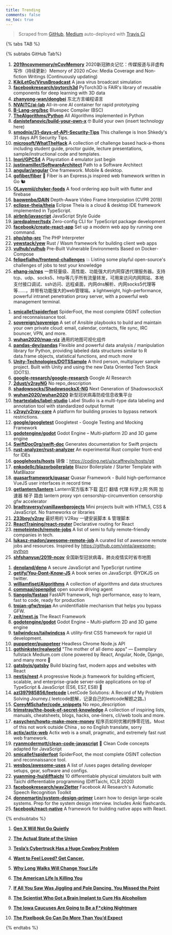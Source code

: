 ```yaml
---
title: Trending
comments: false
no_toc: true
---
```


> Scraped from [GitHub](https://github.com/trending), [Medium](https://medium.com/topic/popular)
auto-deployed with [Travis Ci](https://travis-ci.org/)

{% tabs TAB %}
<!-- tab GitHub -->
{% subtabs GitHub Tab%}
<!-- tab Daily -->
1. [**2019ncovmemory/nCovMemory**](https://github.com/2019ncovmemory/nCovMemory)
2020新冠肺炎记忆：传媒报道与非虚构写作（持续更新）Memory of 2020 nCov: Media Coverage and Non-fiction Writings (Continuously updating)
2. [**KikiLetGo/VirusBroadcast**](https://github.com/KikiLetGo/VirusBroadcast)
A java virus broadcast simulation
3. [**facebookresearch/pytorch3d**](https://github.com/facebookresearch/pytorch3d)
PyTorch3D is FAIR's library of reusable components for deep learning with 3D data
4. [**zhanyong-wan/dongbei**](https://github.com/zhanyong-wan/dongbei)
东北方言编程语言
5. [**NVAITC/ai-lab**](https://github.com/NVAITC/ai-lab)
All-in-one AI container for rapid prototyping
6. [**B-Lang-org/bsc**](https://github.com/B-Lang-org/bsc)
Bluespec Compiler (BSC)
7. [**TheAlgorithms/Python**](https://github.com/TheAlgorithms/Python)
All Algorithms implemented in Python
8. [**danistefanovic/build-your-own-x**](https://github.com/danistefanovic/build-your-own-x)
🤓 Build your own (insert technology here)
9. [**smodnix/31-days-of-API-Security-Tips**](https://github.com/smodnix/31-days-of-API-Security-Tips)
This challenge is Inon Shkedy's 31 days API Security Tips.
10. [**microsoft/WhatTheHack**](https://github.com/microsoft/WhatTheHack)
A collection of challenge based hack-a-thons including student guide, proctor guide, lecture presentations, sample/instructional code and templates.
11. [**Inori/GPCS4**](https://github.com/Inori/GPCS4)
A Playstation 4 emulator just begin
12. [**justinamiller/SoftwareArchitect**](https://github.com/justinamiller/SoftwareArchitect)
Path to a Software Architect
13. [**angular/angular**](https://github.com/angular/angular)
One framework. Mobile & desktop.
14. [**gofiber/fiber**](https://github.com/gofiber/fiber)
🚀 Fiber is an Express.js inspired web framework written in Go 🐿️
15. [**OLayemii/chyker-foods**](https://github.com/OLayemii/chyker-foods)
A food ordering app built with flutter and firebase
16. [**baowenbo/DAIN**](https://github.com/baowenbo/DAIN)
Depth-Aware Video Frame Interpolation (CVPR 2019)
17. [**eclipse-theia/theia**](https://github.com/eclipse-theia/theia)
Eclipse Theia is a cloud & desktop IDE framework implemented in TypeScript.
18. [**airbnb/javascript**](https://github.com/airbnb/javascript)
JavaScript Style Guide
19. [**jaredpalmer/tsdx**](https://github.com/jaredpalmer/tsdx)
Zero-config CLI for TypeScript package development
20. [**facebook/create-react-app**](https://github.com/facebook/create-react-app)
Set up a modern web app by running one command.
21. [**php/php-src**](https://github.com/php/php-src)
The PHP Interpreter
22. [**yewstack/yew**](https://github.com/yewstack/yew)
Rust / Wasm framework for building client web apps
23. [**vulhub/vulhub**](https://github.com/vulhub/vulhub)
Pre-Built Vulnerable Environments Based on Docker-Compose
24. [**felipefialho/frontend-challenges**](https://github.com/felipefialho/frontend-challenges)
💥 Listing some playful open-source's challenges of jobs to test your knowledge
25. [**ehang-io/nps**](https://github.com/ehang-io/nps)
一款轻量级、高性能、功能强大的内网穿透代理服务器。支持tcp、udp、socks5、http等几乎所有流量转发，可用来访问内网网站、本地支付接口调试、ssh访问、远程桌面，内网dns解析、内网socks5代理等等……，并带有功能强大的web管理端。a lightweight, high-performance, powerful intranet penetration proxy server, with a powerful web management terminal.
<!-- endtab -->
<!-- tab Weekly -->
1. [**smicallef/spiderfoot**](https://github.com/smicallef/spiderfoot)
SpiderFoot, the most complete OSINT collection and reconnaissance tool.
2. [**sovereign/sovereign**](https://github.com/sovereign/sovereign)
A set of Ansible playbooks to build and maintain your own private cloud: email, calendar, contacts, file sync, IRC bouncer, VPN, and more.
3. [**wuhan2020/map-viz**](https://github.com/wuhan2020/map-viz)
通用的地图可视化组件
4. [**pandas-dev/pandas**](https://github.com/pandas-dev/pandas)
Flexible and powerful data analysis / manipulation library for Python, providing labeled data structures similar to R data.frame objects, statistical functions, and much more
5. [**Unity-Technologies/DOTSSample**](https://github.com/Unity-Technologies/DOTSSample)
A third person, multiplayer sample project. Built with Unity and using the new Data Oriented Tech Stack (DOTS).
6. [**google-research/google-research**](https://github.com/google-research/google-research)
Google AI Research
7. [**2dust/v2rayNG**](https://github.com/2dust/v2rayNG)
No repo_description
8. [**shadowsocks/ShadowsocksX-NG**](https://github.com/shadowsocks/ShadowsocksX-NG)
Next Generation of ShadowsocksX
9. [**wuhan2020/wuhan2020**](https://github.com/wuhan2020/wuhan2020)
新型冠状病毒防疫信息收集平台
10. [**heartexlabs/label-studio**](https://github.com/heartexlabs/label-studio)
Label Studio is a multi-type data labeling and annotation tool with standardized output format
11. [**v2ray/v2ray-core**](https://github.com/v2ray/v2ray-core)
A platform for building proxies to bypass network restrictions.
12. [**google/googletest**](https://github.com/google/googletest)
Googletest - Google Testing and Mocking Framework
13. [**godotengine/godot**](https://github.com/godotengine/godot)
Godot Engine – Multi-platform 2D and 3D game engine
14. [**SwiftDocOrg/swift-doc**](https://github.com/SwiftDocOrg/swift-doc)
Generates documentation for Swift projects
15. [**rust-analyzer/rust-analyzer**](https://github.com/rust-analyzer/rust-analyzer)
An experimental Rust compiler front-end for IDEs
16. [**googlehosts/hosts**](https://github.com/googlehosts/hosts)
镜像：https://coding.net/u/scaffrey/p/hosts/git
17. [**enkodellc/blazorboilerplate**](https://github.com/enkodellc/blazorboilerplate)
Blazor Boilerplate / Starter Template with MatBlazor
18. [**quasarframework/quasar**](https://github.com/quasarframework/quasar)
Quasar Framework - Build high-performance VueJS user interfaces in record time
19. [**getlantern/lantern**](https://github.com/getlantern/lantern)
Lantern官方版本下载 蓝灯 翻墙 代理 科学上网 外网 加速器 梯子 路由 lantern proxy vpn censorship-circumvention censorship gfw accelerator
20. [**bradtraversy/vanillawebprojects**](https://github.com/bradtraversy/vanillawebprojects)
Mini projects built with HTML5, CSS & JavaScript. No frameworks or libraries
21. [**233boy/v2ray**](https://github.com/233boy/v2ray)
最好用的 V2Ray 一键安装脚本 & 管理脚本
22. [**ReactTraining/react-router**](https://github.com/ReactTraining/react-router)
Declarative routing for React
23. [**remoteintech/remote-jobs**](https://github.com/remoteintech/remote-jobs)
A list of semi to fully remote-friendly companies in tech.
24. [**lukasz-madon/awesome-remote-job**](https://github.com/lukasz-madon/awesome-remote-job)
A curated list of awesome remote jobs and resources. Inspired by https://github.com/vinta/awesome-python
25. [**shfshanyue/2019-ncov**](https://github.com/shfshanyue/2019-ncov)
全国新型冠状病毒，肺炎疫情实时省市地图
<!-- endtab -->
<!-- tab Monthly -->
1. [**denoland/deno**](https://github.com/denoland/deno)
A secure JavaScript and TypeScript runtime
2. [**getify/You-Dont-Know-JS**](https://github.com/getify/You-Dont-Know-JS)
A book series on JavaScript. @YDKJS on twitter.
3. [**williamfiset/Algorithms**](https://github.com/williamfiset/Algorithms)
A collection of algorithms and data structures
4. [**commaai/openpilot**](https://github.com/commaai/openpilot)
open source driving agent
5. [**tiangolo/fastapi**](https://github.com/tiangolo/fastapi)
FastAPI framework, high performance, easy to learn, fast to code, ready for production
6. [**trojan-gfw/trojan**](https://github.com/trojan-gfw/trojan)
An unidentifiable mechanism that helps you bypass GFW.
7. [**zeit/next.js**](https://github.com/zeit/next.js)
The React Framework
8. [**godotengine/godot**](https://github.com/godotengine/godot)
Godot Engine – Multi-platform 2D and 3D game engine
9. [**tailwindcss/tailwindcss**](https://github.com/tailwindcss/tailwindcss)
A utility-first CSS framework for rapid UI development.
10. [**puppeteer/puppeteer**](https://github.com/puppeteer/puppeteer)
Headless Chrome Node.js API
11. [**gothinkster/realworld**](https://github.com/gothinkster/realworld)
"The mother of all demo apps" — Exemplary fullstack Medium.com clone powered by React, Angular, Node, Django, and many more 🏅
12. [**gatsbyjs/gatsby**](https://github.com/gatsbyjs/gatsby)
Build blazing fast, modern apps and websites with React
13. [**nestjs/nest**](https://github.com/nestjs/nest)
A progressive Node.js framework for building efficient, scalable, and enterprise-grade server-side applications on top of TypeScript & JavaScript (ES6, ES7, ES8) 🚀
14. [**azl397985856/leetcode**](https://github.com/azl397985856/leetcode)
LeetCode Solutions: A Record of My Problem Solving Journey.( leetcode题解，记录自己的leetcode解题之路。)
15. [**CoreyMSchafer/code_snippets**](https://github.com/CoreyMSchafer/code_snippets)
No repo_description
16. [**trimstray/the-book-of-secret-knowledge**](https://github.com/trimstray/the-book-of-secret-knowledge)
A collection of inspiring lists, manuals, cheatsheets, blogs, hacks, one-liners, cli/web tools and more.
17. [**easychen/howto-make-more-money**](https://github.com/easychen/howto-make-more-money)
程序员如何优雅的挣零花钱。Most of this not work outside China , so no English translate, sorry
18. [**actix/actix-web**](https://github.com/actix/actix-web)
Actix web is a small, pragmatic, and extremely fast rust web framework.
19. [**ryanmcdermott/clean-code-javascript**](https://github.com/ryanmcdermott/clean-code-javascript)
🛁 Clean Code concepts adapted for JavaScript
20. [**smicallef/spiderfoot**](https://github.com/smicallef/spiderfoot)
SpiderFoot, the most complete OSINT collection and reconnaissance tool.
21. [**wesbos/awesome-uses**](https://github.com/wesbos/awesome-uses)
A list of /uses pages detailing developer setups, gear, software and configs.
22. [**yuanming-hu/difftaichi**](https://github.com/yuanming-hu/difftaichi)
10 differentiable physical simulators built with Taichi differentiable programming (DiffTaichi, ICLR 2020)
23. [**facebookresearch/wav2letter**](https://github.com/facebookresearch/wav2letter)
Facebook AI Research's Automatic Speech Recognition Toolkit
24. [**donnemartin/system-design-primer**](https://github.com/donnemartin/system-design-primer)
Learn how to design large-scale systems. Prep for the system design interview. Includes Anki flashcards.
25. [**facebook/react-native**](https://github.com/facebook/react-native)
A framework for building native apps with React.
<!-- endtab -->
{% endsubtabs %}
<!-- endtab --><!-- tab Medium -->
1. [**Gen X Will Not Go Quietly**](https://gen.medium.com/gen-x-will-not-go-quietly-3b0429c63c70?source=topic_page---------------------------20)

2. [**The Actual State of the Union**](https://gen.medium.com/the-actual-state-of-the-union-2a44ee3901f8?source=topic_page---------0------------------1)

3. [**Tesla’s Cybertruck Has a Huge Cowboy Problem**](https://marker.medium.com/teslas-cybertruck-has-a-huge-cowboy-problem-bebe81377c6d?source=topic_page---------1------------------1)

4. [**Want to Feel Loved? Get Cancer.**](https://humanparts.medium.com/my-wife-has-cancer-c07ad358d263?source=topic_page---------2------------------1)

5. [**Why Long Walks Will Change Your Life**](https://humanparts.medium.com/walking-is-medicine-why-long-walks-will-change-your-life-59297e955a49?source=topic_page---------4------------------1)

6. [**The American Life Is Killing You**](https://medium.com/@erikrittenberry/the-american-life-is-killing-you-9e7e68135f4a?source=topic_page---------5------------------1)

7. [**If All You Saw Was Jiggling and Pole Dancing, You Missed the Point**](https://blog.usejournal.com/if-all-you-saw-was-jiggling-and-pole-dancing-you-missed-the-point-2e6bdfd6d5e9?source=topic_page---------6------------------1)

8. [**The Scientist Who Got a Brain Implant to Cure His Alcoholism**](https://onezero.medium.com/the-scientist-who-got-deep-brain-stimulation-to-cure-his-alcoholism-57b57d1f98a2?source=topic_page---------7------------------1)

9. [**The Iowa Caucuses Are Going to Be a F*cking Nightmare**](https://gen.medium.com/the-iowa-caucuses-are-going-to-be-a-f-cking-nightmare-a5e6d869fcba?source=topic_page---------8------------------1)

10. [**The Pixelbook Go Can Do More Than You’d Expect**](https://onezero.medium.com/the-pixelbook-go-can-do-more-than-youd-expect-b758d48775c?source=topic_page---------9------------------1)

<!-- endtab -->
{% endtabs %}
